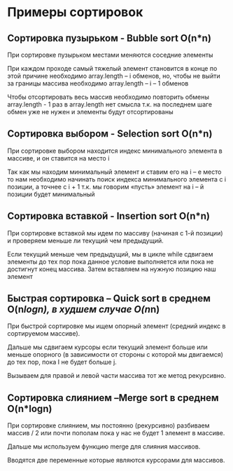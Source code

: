 # Примеры сортировок
## Сортировка пузырьком - Bubble sort O(n*n)
При сортировке пузырьком местами меняются соседние элементы

При каждом проходе самый тяжелый элемент становится в конце по этой причине необходимо array.length – i обменов, но, чтобы не выйти за границы массива необходимо array.length – i – 1 обменов

Чтобы отсортировать весь массив необходимо повторить обмены array.length - 1 раз в array.length нет смысла т.к. на последнем шаге обмен уже не нужен и элементы будут отсортированы

## Сортировка выбором - Selection sort O(n*n)
При сортировке выбором находится индекс минимального элемента в массиве, и он ставится на место i

Так как мы находим минимальный элемент и ставим его на i – е место то нам необходимо начинать поиск индекса минимального элемента с i позиции, а точнее с i + 1 т.к. мы говорим «пусть» элемент на i – й позиции будет минимальный

## Сортировка вставкой - Insertion sort O(n*n)
При сортировке вставкой мы идем по массиву (начиная с 1-й позиции) и проверяем меньше ли текущий чем предыдущий. 

Если текущий меньше чем предыдущий, мы в цикле while сдвигаем элементы до тех пор пока данное условие выполняется или пока не достигнут конец массива. Затем вставляем на нужную позицию наш элемент

## Быстрая сортировка – Quick sort в среднем O(n*logn), в худшем случае O(n*n)
При быстрой сортировке мы ищем опорный элемент (средний индекс в сортируемом массиве). 

Дальше мы сдвигаем курсоры если текущий элемент больше или меньше опорного (в зависимости от стороны с которой мы двигаемся) до тех пор, пока I не будет больше j. 

Вызываем для правой и левой части массива тот же метод рекурсивно.

## Сортировка слиянием –Merge sort в среднем O(n*logn)
При сортировке слиянием, мы постоянно (рекурсивно) разбиваем массив / 2 или почти пополам пока у нас не будет 1 элемент в массиве. 

Дальше мы используем функцию merge для слияния массивов.

Вводятся две переменные которые являются курсорами для массивов.
